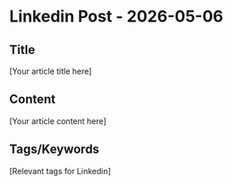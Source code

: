 # Linkedin Post - 2026-05-06

## Title
[Your article title here]

## Content
[Your article content here]

## Tags/Keywords
[Relevant tags for Linkedin]

